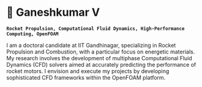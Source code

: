 # 🚀 Ganeshkumar V

**`Rocket Propulsion, Computational Fluid Dynamics, High-Performance Computing, OpenFOAM`**

I am a doctoral candidate at IIT Gandhinagar, specializing in Rocket Propulsion and Combustion, with a particular focus on energetic materials. My research involves the development of multiphase Computational Fluid Dynamics (CFD) solvers aimed at accurately predicting the performance of rocket motors. I envision and execute my projects by developing sophisticated CFD frameworks within the OpenFOAM platform. 

<!--
### 📊 Stats

![Ganeshkumar's GitHub stats](https://github-readme-stats.vercel.app/api?username=Ganeshkumar-V&show_icons=true&theme=gruvbox)

<!-- ![GitHub Streak](https://streak-stats.demolab.com?user=ForrestKnight&theme=gruvbox&border_radius=4.5) -->
<!--
**Ganeshkumar-V/Ganeshkumar-V** is a ✨ _special_ ✨ repository because its `README.md` (this file) appears on your GitHub profile.

Here are some ideas to get you started:

- 🔭 I’m currently working on ...
- 🌱 I’m currently learning ...
- 👯 I’m looking to collaborate on ...
- 🤔 I’m looking for help with ...
- 💬 Ask me about ...
- 📫 How to reach me: ...
- 😄 Pronouns: ...
- ⚡ Fun fact: ...
-->
